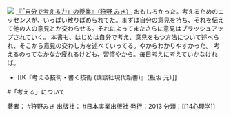 
[![](https://images-fe.ssl-images-amazon.com/images/I/41WG-ddlaDL._SL160_.jpg)](http://www.amazon.co.jp/exec/obidos/ASIN/4534050909/choiyaki81-22/ref=nosim)
[『「自分で考える力」の授業』（狩野 みき）](http://www.amazon.co.jp/exec/obidos/ASIN/4534050909/choiyaki81-22/ref=nosim)
おもしろかった。考えるためのエッセンスが、いっぱい散りばめられてた。まずは自分の意見を持ち、それを伝えて他の人の意見とか交わらせる。それによってまたさらに意見はブラッシュアップされていく。
本書も、はじめは自分で考え、意見をもつ方法について述べられ、そこから意見の交わし方を述べていってる。やからわかりやすかった。
考えるのってなかなか疲れるけども、習慣やから。毎日考えに考えていかなければ。

- [[K『考える技術・書く技術 (講談社現代新書)』（板坂 元）]]

#「考える」について 

著者： #狩野みき 
出版社： #日本実業出版社 
発行：2013
分類：[[14心理学]]
